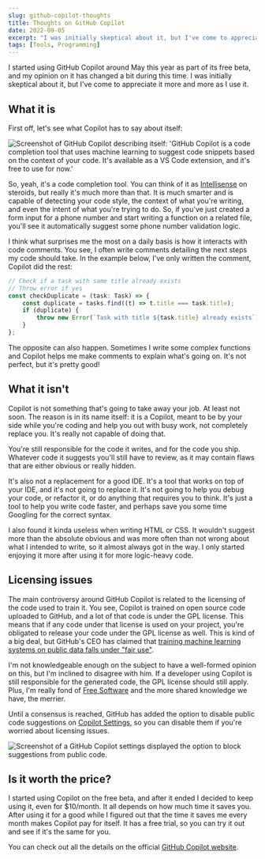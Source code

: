 ```yaml
---
slug: github-copilot-thoughts
title: Thoughts on GitHub Copilot
date: 2022-09-05
excerpt: "I was initially skeptical about it, but I've come to appreciate it more and more as I use it."
tags: [Tools, Programming]
---
```


<script>
  import CodeBlock from "$lib/components/blog/code-block.svelte";
  import Image from "$lib/components/base/image.svelte";
  import MarkerHighlight from "$lib/components/style/marker-highlight.svelte";
</script>

I started using GitHub Copilot around May this year as part of its free beta, and my opinion on it has changed a bit during this time. I was initially skeptical about it, but I've come to appreciate it more and more as I use it.

## What it is

First off, let's see what Copilot has to say about itself:

<Image
  path="posts/{slug}"
  filename="copilot-describing-itself"
  alt="Screenshot of GitHub Copilot describing itself: 'GitHub Copilot is a code completion tool that uses machine learning to suggest code snippets based on the context of your code. It's available as a VS Code extension, and it's free to use for now.'"
  figcaption="It got the idea right, however the pricing info is outdated: it's now $10/month."
/>

So, yeah, it's a code completion tool. You can think of it as [Intellisense](https://code.visualstudio.com/docs/editor/intellisense) on steroids, but really it's much more than that. It is much smarter and is capable of detecting your code style, the context of what you're writing, and even the intent of what you're trying to do. So, if you've just created a form input for a phone number and start writing a function on a related file, you'll see it automatically suggest some phone number validation logic.

I think what surprises me the most on a daily basis is how it interacts with code comments. You see, I often write comments detailing the next steps my code should take. In the example below, I've only written the comment, Copilot did the rest:

<CodeBlock lang="typescript">

```typescript
// Check if a task with same title already exists
// Throw error if yes
const checkDuplicate = (task: Task) => {
	const duplicate = tasks.find((t) => t.title === task.title);
	if (duplicate) {
		throw new Error(`Task with title ${task.title} already exists`);
	}
};
```

</CodeBlock>

The opposite can also happen. Sometimes I write some complex functions and Copilot helps me make comments to explain what's going on. It's not perfect, but it's pretty good!

## What it isn't

<MarkerHighlight>Copilot is not something that's going to take away your job</MarkerHighlight>. At least not soon. The reason is in its name itself: it is a Copilot, meant to be by your side while you're coding and help you out with busy work, not completely replace you. It's really not capable of doing that.

You're still responsible for the code it writes, and for the code you ship. Whatever code it suggests you'll still have to review, as it may contain flaws that are either obvious or really hidden.

It's also not a replacement for a good IDE. It's a tool that works on top of your IDE, and it's not going to replace it. It's not going to help you debug your code, or refactor it, or do anything that requires you to think. It's just a tool to help you write code faster, and perhaps save you some time Googling for the correct syntax.

I also found it kinda useless when writing HTML or CSS. It wouldn't suggest more than the absolute obvious and was more often than not wrong about what I intended to write, so it almost always got in the way. I only started enjoying it more after using it for more logic-heavy code.

## Licensing issues

The main controversy around GitHub Copilot is related to the licensing of the code used to train it. You see, Copilot is trained on open source code uploaded to GitHub, and a lot of that code is under the GPL license. This means that if any code under that license is used on your project, you're obligated to release your code under the GPL license as well. This is kind of a big deal, but GitHub's CEO has claimed that [training machine learning systems on public data falls under "fair use"](https://twitter.com/natfriedman/status/1409914420579344385).

I'm not knowledgeable enough on the subject to have a well-formed opinion on this, but I'm inclined to disagree with him. If a developer using Copilot is still responsible for the generated code, the GPL license should still apply. Plus, I'm really fond of [Free Software](/open-source-x-free-software) and the more shared knowledge we have, the merrier.

Until a consensus is reached, GitHub has added the option to disable public code suggestions on [Copilot Settings](https://github.com/settings/copilot), so you can disable them if you're worried about licensing issues.

<Image
  path="posts/{slug}"
  filename="copilot-settings"
  alt="Screenshot of a GitHub Copilot settings displayed the option to block suggestions from public code."
/>

## Is it worth the price?

I started using Copilot on the free beta, and after it ended I decided to keep using it, even for $10/month. It all depends on how much time it saves you. After using it for a good while I figured out that the time it saves me every month makes Copilot pay for itself. It has a free trial, so you can try it out and see if it's the same for you.

You can check out all the details on the official [GitHub Copilot website](https://github.com/features/copilot/).
